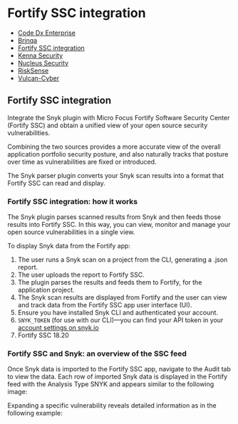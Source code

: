 # Fortify SSC integration

* [ Code Dx Enterprise](https://github.com/snyk/user-docs/tree/58f91d848e16ddf2ffcca3711d6b8852412be402/hc/en-us/articles/360018848798--Code-Dx-Enterprise/README.md)
* [ Brinqa](https://github.com/snyk/user-docs/tree/58f91d848e16ddf2ffcca3711d6b8852412be402/hc/en-us/articles/360012728717-Brinqa/README.md)
* [ Fortify SSC integration](https://github.com/snyk/user-docs/tree/58f91d848e16ddf2ffcca3711d6b8852412be402/hc/en-us/articles/360005507838-Fortify-SSC-integration/README.md)
* [ Kenna Security](https://github.com/snyk/user-docs/tree/58f91d848e16ddf2ffcca3711d6b8852412be402/hc/en-us/articles/360013620217-Kenna-Security/README.md)
* [ Nucleus Security](https://github.com/snyk/user-docs/tree/58f91d848e16ddf2ffcca3711d6b8852412be402/hc/en-us/articles/360012502818-Nucleus-Security/README.md)
* [ RiskSense](https://github.com/snyk/user-docs/tree/58f91d848e16ddf2ffcca3711d6b8852412be402/hc/en-us/articles/360015069418-RiskSense/README.md)
* [ Vulcan-Cyber](https://github.com/snyk/user-docs/tree/58f91d848e16ddf2ffcca3711d6b8852412be402/hc/en-us/articles/360012981478-Vulcan-Cyber/README.md)

## Fortify SSC integration

Integrate the Snyk plugin with Micro Focus Fortify Software Security Center \(Fortify SSC\) and obtain a unified view of your open source security vulnerabilities.

Combining the two sources provides a more accurate view of the overall application portfolio security posture, and also naturally tracks that posture over time as vulnerabilities are fixed or introduced.

The Snyk parser plugin converts your Snyk scan results into a format that Fortify SSC can read and display.

### Fortify SSC integration: how it works

The Snyk plugin parses scanned results from Snyk and then feeds those results into Fortify SSC. In this way, you can view, monitor and manage your open source vulnerabilities in a single view.

To display Snyk data from the Fortify app:

1. The user runs a Snyk scan on a project from the CLI, generating a .json report.
2. The user uploads the report to Fortify SSC.
3. The plugin parses the results and feeds them to Fortify, for the application project.
4. The Snyk scan results are displayed from Fortify and the user can view and track data from the Fortify SSC app user interface \(UI\).
5. Ensure you have installed Snyk CLI and authenticated your account.
6. `SNYK_TOKEN` \(for use with our CLI\)—you can find your API token in your [account settings on snyk.io](https://app.snyk.io/account/)
7. Fortify SSC 18.20

### Fortify SSC and Snyk: an overview of the SSC feed

Once Snyk data is imported to the Fortify SSC app, navigate to the Audit tab to view the data. Each row of imported Snyk data is displayed in the Fortify feed with the Analysis Type SNYK and appears similar to the following image:

Expanding a specific vulnerability reveals detailed information as in the following example:

